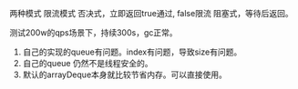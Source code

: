 两种模式 限流模式
  否决式，立即返回true通过, false限流
  阻塞式，等待后返回。
  
测试200w的qps场景下，持续300s，gc正常。

1. 自己的实现的queue有问题。index有问题，导致size有问题。
2. 自己的queue 仍然不是线程安全的。
2. 默认的arrayDeque本身就比较节省内存。可以直接使用。
